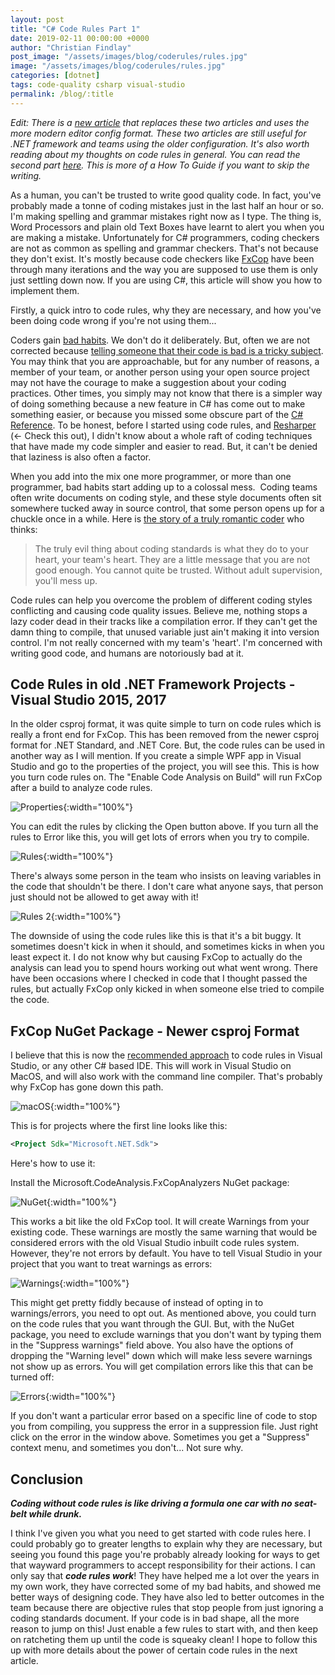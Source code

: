 ```yaml
---
layout: post
title: "C# Code Rules Part 1"
date: 2019-02-11 00:00:00 +0000
author: "Christian Findlay"
post_image: "/assets/images/blog/coderules/rules.jpg"
image: "/assets/images/blog/coderules/rules.jpg"
categories: [dotnet]
tags: code-quality csharp visual-studio
permalink: /blog/:title
---
```


*Edit: There is a [new article](https://www.christianfindlay.com/blog/code-rules) that replaces these two articles and uses the more modern editor config format. These two articles are still useful for .NET framework and teams using the older configuration. It's also worth reading about my thoughts on code rules in general. You can read the second part [here](c-code-rules-part-2-how-to-configure). This is more of a How To Guide if you want to skip the writing.*

As a human, you can't be trusted to write good quality code. In fact, you've probably made a tonne of coding mistakes just in the last half an hour or so. I'm making spelling and grammar mistakes right now as I type. The thing is, Word Processors and plain old Text Boxes have learnt to alert you when you are making a mistake. Unfortunately for C# programmers, coding checkers are not as common as spelling and grammar checkers. That's not because they don't exist. It's mostly because code checkers like [FxCop](https://docs.microsoft.com/en-us/previous-versions/dotnet/netframework-3.0/bb429476(v=vs.80)) have been through many iterations and the way you are supposed to use them is only just settling down now. If you are using C#, this article will show you how to implement them.

Firstly, a quick intro to code rules, why they are necessary, and how you've been doing code wrong if you're not using them...

Coders gain [bad habits](https://www.quora.com/What-are-the-common-bad-practices-by-c-developers). We don't do it deliberately. But, often we are not corrected because [telling someone that their code is bad is a tricky subject](https://stackoverflow.com/questions/206286/how-do-you-tell-someone-theyre-writing-bad-code). You may think that you are approachable, but for any number of reasons, a member of your team, or another person using your open source project may not have the courage to make a suggestion about your coding practices. Other times, you simply may not know that there is a simpler way of doing something because a new feature in C# has come out to make something easier, or because you missed some obscure part of the [C# Reference](https://docs.microsoft.com/en-us/dotnet/csharp/language-reference/). To be honest, before I started using code rules, and [Resharper](https://www.jetbrains.com/resharper/) (<- Check this out), I didn't know about a whole raft of coding techniques that have made my code simpler and easier to read. But, it can't be denied that laziness is also often a factor.

When you add into the mix one more programmer, or more than one programmer, bad habits start adding up to a colossal mess.  Coding teams often write documents on coding style, and these style documents often sit somewhere tucked away in source control, that some person opens up for a chuckle once in a while. Here is [the story of a truly romantic coder](http://www.richardrodger.com/2012/11/03/why-i-have-given-up-on-coding-standards/#.XGEsmrhxWUk) who thinks:

> The truly evil thing about coding standards is what they do to your heart, your team's heart. They are a little message that you are not good enough. You cannot quite be trusted. Without adult supervision, you'll mess up.

Code rules can help you overcome the problem of different coding styles conflicting and causing code quality issues. Believe me, nothing stops a lazy coder dead in their tracks like a compilation error. If they can't get the damn thing to compile, that unused variable just ain't making it into version control. I'm not really concerned with my team's 'heart'. I'm concerned with writing good code, and humans are notoriously bad at it.
## Code Rules in old .NET Framework Projects - Visual Studio 2015, 2017
In the older csproj format, it was quite simple to turn on code rules which is really a front end for FxCop. This has been removed from the newer csproj format for .NET Standard, and .NET Core. But, the code rules can be used in another way as I will mention. If you create a simple WPF app in Visual Studio and go to the properties of the project, you will see this. This is how you turn code rules on. The "Enable Code Analysis on Build" will run FxCop after a build to analyze code rules.

![Properties](/assets/images/blog/coderules/properties.png){:width="100%"}

You can edit the rules by clicking the Open button above. If you turn all the rules to Error like this, you will get lots of errors when you try to compile.

![Rules](/assets/images/blog/coderules/rules.png){:width="100%"}

There's always some person in the team who insists on leaving variables in the code that shouldn't be there. I don't care what anyone says, that person just should not be allowed to get away with it!

![Rules 2](/assets/images/blog/coderules/rules2.png){:width="100%"}

The downside of using the code rules like this is that it's a bit buggy. It sometimes doesn't kick in when it should, and sometimes kicks in when you least expect it. I do not know why but causing FxCop to actually do the analysis can lead you to spend hours working out what went wrong. There have been occasions where I checked in code that I thought passed the rules, but actually FxCop only kicked in when someone else tried to compile the code.

## FxCop NuGet Package - Newer csproj Format
I believe that this is now the [recommended approach](https://docs.microsoft.com/en-us/visualstudio/code-quality/fxcop-analyzers-faq?view=vs-2017) to code rules in Visual Studio, or any other C# based IDE. This will work in Visual Studio on MacOS, and will also work with the command line compiler. That's probably why FxCop has gone down this path.

![macOS](/assets/images/blog/coderules/macos.png){:width="100%"}

This is for projects where the first line looks like this:

```xml
<Project Sdk="Microsoft.NET.Sdk">
```

Here's how to use it:

Install the Microsoft.CodeAnalysis.FxCopAnalyzers NuGet package:

![NuGet](/assets/images/blog/coderules/nuget.png){:width="100%"}

This works a bit like the old FxCop tool. It will create Warnings from your existing code. These warnings are mostly the same warning that would be considered errors with the old Visual Studio inbuilt code rules system. However, they're not errors by default. You have to tell Visual Studio in your project that you want to treat warnings as errors:

![Warnings](/assets/images/blog/coderules/warnings.png){:width="100%"}

This might get pretty fiddly because of instead of opting in to warnings/errors, you need to opt out. As mentioned above, you could turn on the code rules that you want through the GUI. But, with the NuGet package, you need to exclude warnings that you don't want by typing them in the "Suppress warnings" field above. You also have the options of dropping the "Warning level" down which will make less severe warnings not show up as errors. You will get compilation errors like this that can be turned off:

![Errors](/assets/images/blog/coderules/errors.png){:width="100%"}

If you don't want a particular error based on a specific line of code to stop you from compiling, you suppress the error in a suppression file. Just right click on the error in the window above. Sometimes you get a "Suppress" context menu, and sometimes you don't... Not sure why.

Conclusion
----------

***Coding without code rules is like driving a formula one car with no seat-belt while drunk.***

I think I've given you what you need to get started with code rules here. I could probably go to greater lengths to explain why they are necessary, but seeing you found this page you're probably already looking for ways to get that wayward programmers to accept responsibility for their actions. I can only say that ***code rules work***! They have helped me a lot over the years in my own work, they have corrected some of my bad habits, and showed me better ways of designing code. They have also led to better outcomes in the team because there are objective rules that stop people from just ignoring a coding standards document. If your code is in bad shape, all the more reason to jump on this! Just enable a few rules to start with, and then keep on ratcheting them up until the code is squeaky clean! I hope to follow this up with more details about the power of certain code rules in the next article.